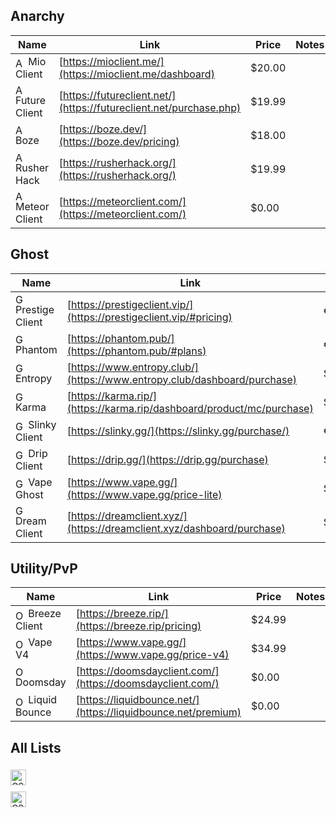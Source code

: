 ## Anarchy

| Name                                                                                                                                | Link                                                                     | Price  | Notes |
|-------------------------------------------------------------------------------------------------------------------------------------|--------------------------------------------------------------------------|--------|-------|
| <img src="https://i.imgur.com/Sjo6E6A.png" alt="Anarchy Icon" width="16" height="16" style="vertical-align: middle;"> Mio Client    | [https://mioclient.me/](https://mioclient.me/dashboard)                  | $20.00 |       |
| <img src="https://i.imgur.com/2vNNmzt.png" alt="Anarchy Icon" width="16" height="16" style="vertical-align: middle;"> Future Client | [https://futureclient.net/](https://futureclient.net/purchase.php)       | $19.99 |       |
| <img src="https://i.imgur.com/eDo2SOW.png" alt="Anarchy Icon" width="16" height="16" style="vertical-align: middle;"> Boze          | [https://boze.dev/](https://boze.dev/pricing)                            | $18.00 |       |
| <img src="https://i.imgur.com/bQZ7rVg.png" alt="Anarchy Icon" width="16" height="16" style="vertical-align: middle;"> Rusher Hack   | [https://rusherhack.org/](https://rusherhack.org/)                       | $19.99 |       |
| <img src="https://i.imgur.com/6f0tBwo.png" alt="Anarchy Icon" width="16" height="16" style="vertical-align: middle;"> Meteor Client | [https://meteorclient.com/](https://meteorclient.com/)                   | $0.00  |       |

## Ghost

| Name                                                                                                                                | Link                                                                     | Price  | Notes |
|-------------------------------------------------------------------------------------------------------------------------------------|--------------------------------------------------------------------------|--------|-------|
| <img src="https://i.imgur.com/JhMNIWo.png" alt="Ghost Icon" width="16" height="16" style="vertical-align: middle;"> Prestige Client | [https://prestigeclient.vip/](https://prestigeclient.vip/#pricing)       | €29.99 |       |
| <img src="https://i.imgur.com/0Wbx8lY.png" alt="Ghost Icon" width="16" height="16" style="vertical-align: middle;"> Phantom         | [https://phantom.pub/](https://phantom.pub/#plans)                       | €30.00 |       |
| <img src="https://i.imgur.com/g7jJnun.png" alt="Ghost Icon" width="16" height="16" style="vertical-align: middle;"> Entropy         | [https://www.entropy.club/](https://www.entropy.club/dashboard/purchase) | $50.00 |       |
| <img src="https://i.imgur.com/TupXk9k.png" alt="Ghost Icon" width="16" height="16" style="vertical-align: middle;"> Karma           | [https://karma.rip/](https://karma.rip/dashboard/product/mc/purchase)    | $49.99 |       |
| <img src="https://i.imgur.com/wf9cAK0.png" alt="Ghost Icon" width="16" height="16" style="vertical-align: middle;"> Slinky Client   | [https://slinky.gg/](https://slinky.gg/purchase/)                        | €14.99 | No LT |
| <img src="https://i.imgur.com/iHk0lSM.png" alt="Ghost Icon" width="16" height="16" style="vertical-align: middle;"> Drip Client     | [https://drip.gg/](https://drip.gg/purchase)                             | $99.98 | LITE  |
| <img src="https://i.imgur.com/BtKNcOc.png" alt="Ghost Icon" width="16" height="16" style="vertical-align: middle;"> Vape Ghost      | [https://www.vape.gg/](https://www.vape.gg/price-lite)                   | $9.99  | No LT |
| <img src="https://i.imgur.com/OAXC0h5.png" alt="Ghost Icon" width="16" height="16" style="vertical-align: middle;"> Dream Client    | [https://dreamclient.xyz/](https://dreamclient.xyz/dashboard/purchase)   | $30.00 |       |

## Utility/PvP

| Name                                                                                                                                | Link                                                                     | Price  | Notes |
|-------------------------------------------------------------------------------------------------------------------------------------|--------------------------------------------------------------------------|--------|-------|
| <img src="https://i.imgur.com/6zp71NA.png" alt="Other Icon" width="16" height="16" style="vertical-align: middle;"> Breeze Client   | [https://breeze.rip/](https://breeze.rip/pricing)                        | $24.99 |
| <img src="https://i.imgur.com/BtKNcOc.png" alt="Other Icon" width="16" height="16" style="vertical-align: middle;"> Vape V4         | [https://www.vape.gg/](https://www.vape.gg/price-v4)                     | $34.99 |
| <img src="https://i.imgur.com/fySszUq.png" alt="Other Icon" width="16" height="16" style="vertical-align: middle;"> Doomsday        | [https://doomsdayclient.com/](https://doomsdayclient.com/)               | $0.00  |
| <img src="https://i.imgur.com/N7zY8KK.png" alt="Other Icon" width="16" height="16" style="vertical-align: middle;"> Liquid Bounce   | [https://liquidbounce.net/](https://liquidbounce.net/premium)            | $0.00  |

## All Lists

<a href="https://github.com/ZuhuInc/Cheat-Lists-By-Zuhu/blob/main/CS2%20List.md" style="border: 0; display: inline-block; margin-top: 5px; margin-bottom: 5px;"> <img src="https://i.imgur.com/IdCqwSb.png" alt="CS2 Cheat List" height="25" style="vertical-align: middle;"></a>                                          
<a href="https://github.com/ZuhuInc/Cheat-Lists-By-Zuhu/blob/main/MC%20List.md" style="border: 0; display: inline-block; margin-top: 5px; margin-bottom: 5px;"> <img src="https://i.imgur.com/Cx7vwk1.png" alt="CS2 Cheat List" height="25" style="vertical-align: middle;"></a>                                           
